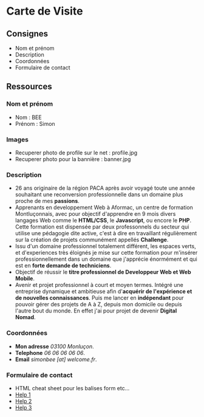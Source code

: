 # Carte de Visite

## Consignes
* Nom et prénom
* Description
* Coordonnées
* Formulaire de contact

## Ressources

### Nom et prénom
* Nom : BEE
* Prénom : Simon

### Images
* Recuperer photo de profile sur le net : profile.jpg
* Recuperer photo pour la bannière : banner.jpg

### Description
* 26 ans originaire de la région PACA après avoir voyagé toute une année souhaitant une reconversion professionnelle dans un domaine plus proche de mes **passions**.
* Apprenants en developpement Web à Aformac, un centre de formation Montluçonnais, avec pour objectif d'apprendre en 9 mois divers langages Web comme le **HTML/CSS**, le **Javascript**, ou encore le **PHP**. Cette formation est dispensée par deux professonnels du secteur qui utilise une pédagogie dite active, c'est à dire en travaillant régulièrement sur la création de projets communément appellés **Challenge**.
* Issu d'un domaine professionnel totalement différent, les espaces verts, et d'experiences très éloignés je mise sur cette formation pour m'insérer professionnellement dans un domaine que j'apprécie énormément et qui est en **forte demande de techniciens**.
* Objectif de réussir le **titre professionnel de Developpeur Web et Web Mobile**.
* Avenir et projet professionnel à court et moyen termes. Intégré une entreprise dynamique et ambitieuse afin d'**acquérir de l'expérience et de nouvelles connaissances**. Puis me lancer en **indépendant** pour pouvoir gérer des projets de A à Z, depuis mon domicile ou depuis l'autre bout du monde. En effet j'ai pour projet de devenir **Digital Nomad**.

### Coordonnées
* **Mon adresse** *03100 Monluçon*.
* **Telephone** *06 06 06 06 06*.
* **Email** *simonbee [at] welcome.fr*.

### Formulaire de contact
* HTML cheat sheet pour les balises form etc...
* [Help 1](https://developer.mozilla.org/fr/docs/Web/Guide/HTML/Formulaires/Mon_premier_formulaire_HTML)
* [Help 2](https://developer.mozilla.org/fr/docs/Web/HTML/Element/Form)
* [Help 3](https://htmlcheatsheet.com/)